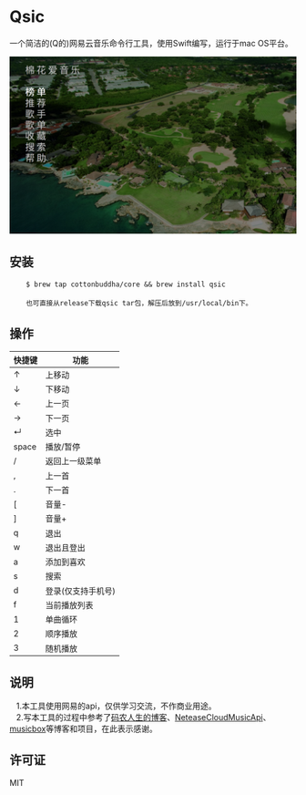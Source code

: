# Qsic

一个简洁的(Q的)网易云音乐命令行工具，使用Swift编写，运行于mac OS平台。
<div style="text-align: center">
    <img src="https://github.com/cottonBuddha/Qsic/blob/master/qsic.jpg" width="557"/>
</div>

## 安装
```    
    $ brew tap cottonbuddha/core && brew install qsic   
    
    也可直接从release下载qsic tar包，解压后放到/usr/local/bin下。
```
## 操作
快捷键 | 功能
------|-------------
 ↑    | 上移动  
 ↓    | 下移动  
 ←    | 上一页
 →    | 下一页
 ↵    | 选中
space | 播放/暂停
 /    | 返回上一级菜单
 ,    | 上一首
 .    | 下一首
 \[   | 音量-
 ]    | 音量+
 q    | 退出
 w    | 退出且登出
 a    | 添加到喜欢
 s    | 搜索
 d    | 登录(仅支持手机号)
 f    | 当前播放列表
 1    | 单曲循环
 2    | 顺序播放
 3    | 随机播放


## 说明
    1.本工具使用网易的api，仅供学习交流，不作商业用途。    
    2.写本工具的过程中参考了[码农人生的博客](https://msching.github.io/)、[NeteaseCloudMusicApi](https://github.com/Binaryify/NeteaseCloudMusicApi)、[musicbox](https://github.com/darknessomi/musicbox)等博客和项目，在此表示感谢。
    
## 许可证
MIT
